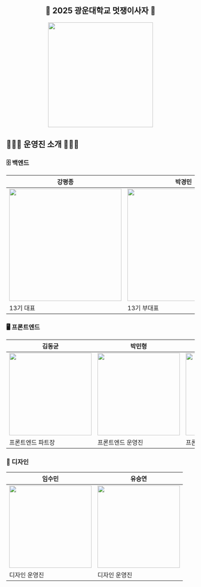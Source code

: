 <div align="center">
<h2>🦁 2025 광운대학교 멋쟁이사자 🦁</h2>
<img src="https://github.com/LikeLion-Kwangwoon-Univ/.github/assets/103398790/256b974a-7897-4c84-aff5-516a4a150b4d" width="280px"/>
</div>

## 🙇🏻‍♂️ 운영진 소개 🙇🏻‍♀️

### 🗄️ 백엔드

| 강평종                                                                                                                              | 박경민                                                                                                                              | 오준혁                                                                                                                              | 조성찬                                                                                                                              |
| ----------------------------------------------------------------------------------------------------------------------------------- | ----------------------------------------------------------------------------------------------------------------------------------- | ----------------------------------------------------------------------------------------------------------------------------------- | ----------------------------------------------------------------------------------------------------------------------------------- |
| <img src="https://github.com/LikeLion-Kwangwoon-Univ/.github/assets/103398790/256b974a-7897-4c84-aff5-516a4a150b4d" width="300px"/> | <img src="https://github.com/LikeLion-Kwangwoon-Univ/.github/assets/103398790/256b974a-7897-4c84-aff5-516a4a150b4d" width="300px"/> | <img src="https://github.com/LikeLion-Kwangwoon-Univ/.github/assets/103398790/256b974a-7897-4c84-aff5-516a4a150b4d" width="300px"/> | <img src="https://github.com/LikeLion-Kwangwoon-Univ/.github/assets/103398790/256b974a-7897-4c84-aff5-516a4a150b4d" width="300px"/> |
| 13기 대표                                                                                                                           | 13기 부대표                                                                                                                | 백엔드 파트장                                                                                                                | 백엔드 운영진                                                                                                                |

### 🖥️ 프론트엔드

| 김동균                                                                                                                              | 박민형                                                                                                                              | 고은빈                                                                                                                              |
| ----------------------------------------------------------------------------------------------------------------------------------- | ----------------------------------------------------------------------------------------------------------------------------------- | ----------------------------------------------------------------------------------------------------------------------------------- |
| <img src="https://github.com/LikeLion-Kwangwoon-Univ/.github/assets/103398790/256b974a-7897-4c84-aff5-516a4a150b4d" width="220px"/> | <img src="https://github.com/LikeLion-Kwangwoon-Univ/.github/assets/103398790/256b974a-7897-4c84-aff5-516a4a150b4d" width="220px"/> | <img src="https://github.com/LikeLion-Kwangwoon-Univ/.github/assets/103398790/256b974a-7897-4c84-aff5-516a4a150b4d" width="220px"/> |
| 프론트엔드 파트장                                                                                                            | 프론트엔드 운영진                                                                                                             | 프론트엔드 운영진                                                                                                             |

### 🎨 디자인


| 임수민                                                                                                                              | 유승연                                                                                                                              |
| ----------------------------------------------------------------------------------------------------------------------------------- | ----------------------------------------------------------------------------------------------------------------------------------- |
| <img src="https://github.com/LikeLion-Kwangwoon-Univ/.github/assets/103398790/256b974a-7897-4c84-aff5-516a4a150b4d" width="220px"/> | <img src="https://github.com/LikeLion-Kwangwoon-Univ/.github/assets/103398790/256b974a-7897-4c84-aff5-516a4a150b4d" width="220px"/> |
| 디자인 운영진                                                                                                            | 디자인 운영진                                                                                                            |

